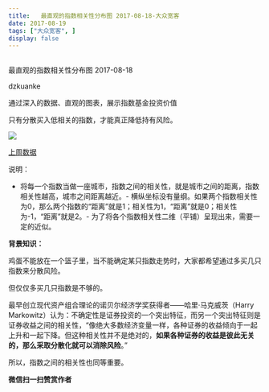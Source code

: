 ```yaml
---
title:   最直观的指数相关性分布图 2017-08-18-大众宽客
date: 2017-08-19
tags: ["大众宽客", ]
display: false
---
```



## 



最直观的指数相关性分布图 2017-08-18




dzkuanke




通过深入的数据、直观的图表，展示指数基金投资价值


只有分散买入低相关的指数，才能真正降低持有风险。



<img data-s="300,640" data-type="png" src="https://mmbiz.qpic.cn/mmbiz_png/PKw3FQPmhIiaosrYias6CQ4Vf12I6FRhBG3wkJrl0TraibvicI4mX4HHY8VeEnLtBLVrRib1AczTnrNv0lF9vBj55Tg/0?wx_fmt=png" class="" data-ratio="0.7980295566502463" data-w="1218"/>

[上周数据](http://mp.weixin.qq.com/s?__biz=MzAwMTc1MDcwNw==&amp;mid=2648272257&amp;idx=1&amp;sn=9f3914d92266d3c0f2fd10591555dbc9&amp;chksm=82f92e5db58ea74b1173e643fac3be5e59af87a028f2a2a75ff0a2a8e031b155861f9790f3ad&amp;scene=21#wechat_redirect)



说明：
- 将每一个指数当做一座城市，指数之间的相关性，就是城市之间的距离，指数相关性越高，城市之间距离越近。- 横纵坐标没有量纲。如果两个指数相关性为0，那么两个指数的“距离”就是1；相关性为1，“距离”就是0；相关性为-1，“距离”就是2。- 为了将各个指数相关性二维（平铺）呈现出来，需要一定的近似。


**背景知识：**

鸡蛋不能放在一个篮子里，当不能确定某只指数走势时，大家都希望通过多买几只指数来分散风险。&nbsp;



但仅仅多买几只指数是不够的。&nbsp;



最早创立现代资产组合理论的诺贝尔经济学奖获得者——哈里·马克威茨（Harry Markowitz）认为：不确定性是证券投资的一个突出特征，而另一个突出特征则是证券收益之间的相关性，“像绝大多数经济变量一样，各种证券的收益倾向于一起上升和一起下降。但这种相关性并不是绝对的，**如果各种证券的收益是彼此无关的，那么采取分散化就可以消除风险**。”&nbsp;



所以，指数之间的相关性也同等重要。




**微信扫一扫赞赏作者**